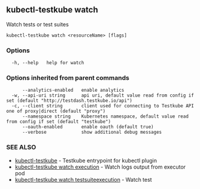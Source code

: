## kubectl-testkube watch

Watch tests or test suites

```
kubectl-testkube watch <resourceName> [flags]
```

### Options

```
  -h, --help   help for watch
```

### Options inherited from parent commands

```
      --analytics-enabled   enable analytics
  -w, --api-uri string      api uri, default value read from config if set (default "http://testdash.testkube.io/api")
  -c, --client string       client used for connecting to Testkube API one of proxy|direct (default "proxy")
      --namespace string    Kubernetes namespace, default value read from config if set (default "testkube")
      --oauth-enabled       enable oauth (default true)
      --verbose             show additional debug messages
```

### SEE ALSO

* [kubectl-testkube](kubectl-testkube.md)	 - Testkube entrypoint for kubectl plugin
* [kubectl-testkube watch execution](kubectl-testkube_watch_execution.md)	 - Watch logs output from executor pod
* [kubectl-testkube watch testsuiteexecution](kubectl-testkube_watch_testsuiteexecution.md)	 - Watch test

